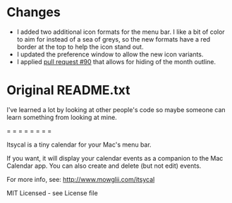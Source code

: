# Changes

* I added two additional icon formats for the menu bar. I like a bit of color to aim for instead of a sea of greys, so the new formats have a red border at the top to help the icon stand out.
* I updated the preference window to allow the new icon variants.
* I applied [pull request #90](https://github.com/sfsam/Itsycal/pull/90) that allows for hiding of the month outline.

# Original README.txt

I've learned a lot by looking at other people's code so
maybe someone can learn something from looking at mine.

= = = = = = = =

Itsycal is a tiny calendar for your Mac's menu bar.

If you want, it will display your calendar events as a
companion to the Mac Calendar app. You can also create
and delete (but not edit) events.

For more info, see: http://www.mowglii.com/itsycal

MIT Licensed - see License file
